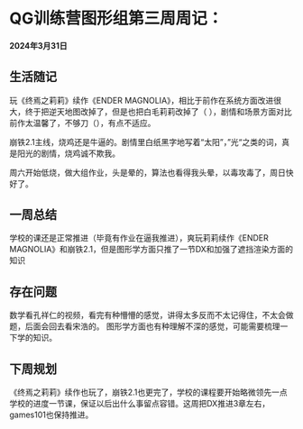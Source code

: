 # QG训练营图形组第三周周记：
#### 2024年3月31日

## 生活随记

玩《终焉之莉莉》续作《ENDER MAGNOLIA》，相比于前作在系统方面改进很大，终于把逆天地图改掉了，但是也把白毛莉莉改掉了（ ），剧情和场景方面对比前作太温馨了，不够刀（），有点不适应。

崩铁2.1主线，烧鸡还是牛逼的。剧情里白纸黑字地写着“太阳”，”光“之类的词，真是阳光的剧情，烧鸡诚不欺我。

周六开始低烧，做大组作业，头是晕的，算法也看得我头晕，以毒攻毒了，周日快好了。

## 一周总结

学校的课还是正常推进（毕竟有作业在逼我推进），爽玩莉莉续作《ENDER MAGNOLIA》和崩铁2.1，但是图形学方面只推了一节DX和加强了遮挡渲染方面的知识

## 存在问题

数学看孔祥仁的视频，看完有种懵懵的感觉，讲得太多反而不太记得住，不太会做题，后面会回去看宋浩的。
图形学方面也有种理解不深的感觉，可能需要梳理一下学的知识。

## 下周规划

《终焉之莉莉》续作也玩了，崩铁2.1也更完了，学校的课程要开始略微领先一点学校的进度一节课，保证以后出什么事留点容错。这周把DX推进3章左右，games101也保持推进。
